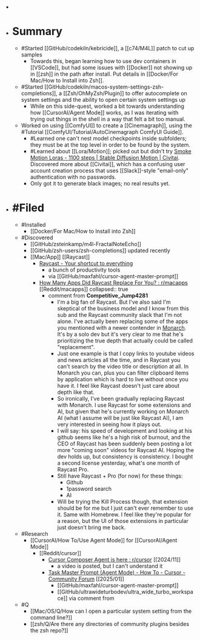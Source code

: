 -
- # Summary
	- #Started [[GitHub/codekiln/kebricide]], a [[c74/M4L]] patch to cut up samples
		- Towards this, began learning how to use dev containers in [[VSCode]], but had some issues with [[Docker]] not showing up in [[zsh]] in the path after install. Put details in [[Docker/For Mac/How to Install into Zsh]].
	- #Started [[GitHub/codekiln/macos-system-settings-zsh-completions]], a [[Zsh/OhMyZsh/Plugin]] to offer autocomplete on system settings and the ability to open certain system settings up
		- While on this side-quest, worked a bit towards understanding how [[CursorAI/Agent Mode]] works, as I was iterating with trying out things in the shell in a way that felt a bit too manual.
	- Worked on using [[ComfyUI]] to create a [[Cinemagraph]], using the #Tutorial [[ComfyUI/Tutorial/AutoCinemagraph ComfyUI Guide]].
		- #Learned one can't nest model checkpoints inside subfolders; they must be at the top level in order to be found by the system.
		- #Learned about [[Lora/Motion]]; picked out but didn't try [Smoke Motion Loras - 1100 steps | Stable Diffusion Motion | Civitai](https://civitai.com/models/435128/smoke-motion-loras). Discovered more about [[Civitai]], which has a confusing user account creation process that uses [[Slack]]-style "email-only" authentication with no passwords.
		- Only got it to generate black images; no real results yet.
- # #Filed
	- #Installed
		- [[Docker/For Mac/How to Install into Zsh]]
	- #Discovered
		- [[GitHub/zsteinkamp/m4l-FractalNoteEcho]]
		- [[GitHub/zsh-users/zsh-completions]] updated recently
		- [[Mac/App]] [[Raycast]]
			- [Raycast - Your shortcut to everything](https://www.raycast.com/)
				- a bunch of productivity tools
				- via [[GitHub/maxfahl/cursor-agent-master-prompt]]
			- [How Many Apps Did Raycast Replace For You? : r/macapps](https://www.reddit.com/r/macapps/comments/1d3iyxo/how_many_apps_did_raycast_replace_for_you/) [[Reddit/macapps]]
			  collapsed:: true
				- comment from **Competitive_Jump4281**
					- I'm a big fan of Raycast. But I've also said I'm skeptical of the business model and I know from this sub and the Raycast community slack that I'm not alone. I've actually been replacing some of the apps you mentioned with a newer contender in [Monarch](https://monarchlauncher.com/). It's by a solo dev but it's very clear to me that he's prioritizing the true depth that actually could be called "replacement".
					- Just one example is that I copy links to youtube videos and news articles all the time, and in Raycast you can't search by the video title or description at all. In Monarch you can, plus you can filter clipboard items by application which is hard to live without once you have it. I feel like Raycast doesn't just care about depth like that.
					- So ironically, I've been gradually replacing Raycast with Monarch. I use Raycast for some extensions and AI, but given that he's currently working on Monarch AI (what I assume will be just like Raycast AI), I am very interested in seeing how it plays out.
					- I will say: his speed of development and looking at his github seems like he's a high risk of burnout, and the CEO of Raycast has been suddenly been posting a lot more "coming soon" videos for Raycast AI. Hoping the dev holds up, but consistency is consistency. I bought a second license yesterday, what's one month of Raycast Pro.
					- Still have Raycast + Pro (for now) for these things:
						- Github
						- 1password search
						- AI
					- Will be trying the Kill Process though, that extension should be for me but I just can't ever remember to use it. Same with Homebrew. I feel like they're popular for a reason, but the UI of those extensions in particular just doesn't bring me back.
	- #Research
		- [[CursorAI/How To/Use Agent Mode]] for [[CursorAI/Agent Mode]]
			- [[Reddit/cursor]]
				- [Cursor Composer Agent is here : r/cursor](https://www.reddit.com/r/cursor/comments/1gyq690/cursor_composer_agent_is_here/)  [[2024/11]]
					- a video is posted, but I can't understand it
				- [Task Master Prompt (Agent Mode) - How To - Cursor - Community Forum](https://forum.cursor.com/t/task-master-prompt-agent-mode/39980) [[2025/01]]
					- [[GitHub/maxfahl/cursor-agent-master-prompt]]
					- [[GitHub/ultrawideturbodev/ultra_wide_turbo_workspace]] via comment from
	- #Q
		- [[Mac/OS/Q/How can I open a particular system setting from the command line?]]
		- [[zsh/Q/Are there any directories of community plugins besides the zsh repo?]]